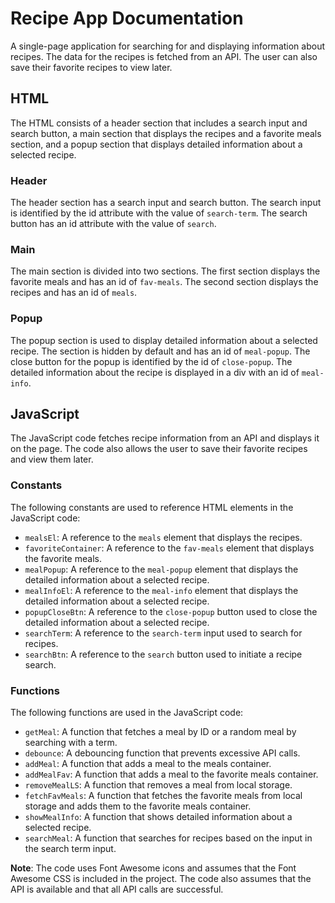 # Recipe App Documentation

A single-page application for searching for and displaying information about recipes. The data for the recipes is fetched from an API. The user can also save their favorite recipes to view later.

## HTML

The HTML consists of a header section that includes a search input and search button, a main section that displays the recipes and a favorite meals section, and a popup section that displays detailed information about a selected recipe.

### Header

The header section has a search input and search button. The search input is identified by the id attribute with the value of `search-term`. The search button has an id attribute with the value of `search`.

### Main

The main section is divided into two sections. The first section displays the favorite meals and has an id of `fav-meals`. The second section displays the recipes and has an id of `meals`.

### Popup

The popup section is used to display detailed information about a selected recipe. The section is hidden by default and has an id of `meal-popup`. The close button for the popup is identified by the id of `close-popup`. The detailed information about the recipe is displayed in a div with an id of `meal-info`.

## JavaScript

The JavaScript code fetches recipe information from an API and displays it on the page. The code also allows the user to save their favorite recipes and view them later.

### Constants

The following constants are used to reference HTML elements in the JavaScript code:

-   `mealsEl`: A reference to the `meals` element that displays the recipes.
-   `favoriteContainer`: A reference to the `fav-meals` element that displays the favorite meals.
-   `mealPopup`: A reference to the `meal-popup` element that displays the detailed information about a selected recipe.
-   `mealInfoEl`: A reference to the `meal-info` element that displays the detailed information about a selected recipe.
-   `popupCloseBtn`: A reference to the `close-popup` button used to close the detailed information about a selected recipe.
-   `searchTerm`: A reference to the `search-term` input used to search for recipes.
-   `searchBtn`: A reference to the `search` button used to initiate a recipe search.

### Functions

The following functions are used in the JavaScript code:

-   `getMeal`: A function that fetches a meal by ID or a random meal by searching with a term.
-   `debounce`: A debouncing function that prevents excessive API calls.
-   `addMeal`: A function that adds a meal to the meals container.
-   `addMealFav`: A function that adds a meal to the favorite meals container.
-   `removeMealLS`: A function that removes a meal from local storage.
-   `fetchFavMeals`: A function that fetches the favorite meals from local storage and adds them to the favorite meals container.
-   `showMealInfo`: A function that shows detailed information about a selected recipe.
-   `searchMeal`: A function that searches for recipes based on the input in the search term input.

**Note**: The code uses Font Awesome icons and assumes that the Font Awesome CSS is included in the project. The code also assumes that the API is available and that all API calls are successful.